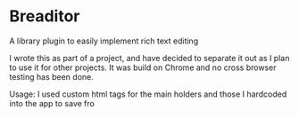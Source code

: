 Breaditor
=========

A library plugin to easily implement rich text editing


I wrote this as part of a project, and have decided to separate it out as I plan to use it for other projects.  It was build on Chrome and no cross browser testing has been done.


Usage:  I used custom html tags for the main holders and those I hardcoded into the app to save fro
